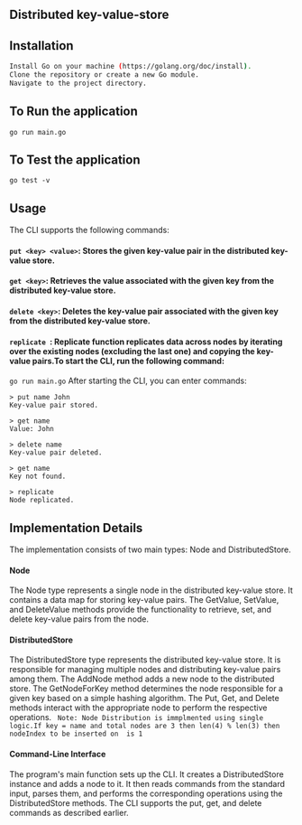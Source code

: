 ## Distributed key-value-store
## Installation


```bash
Install Go on your machine (https://golang.org/doc/install).
Clone the repository or create a new Go module.
Navigate to the project directory.
```

## To Run the application
```go run main.go```

## To Test the application
```go test -v```

## Usage
The CLI supports the following commands:

#### ```put <key> <value>```: Stores the given key-value pair in the distributed key-value store.
#### ```get <key>```: Retrieves the value associated with the given key from the distributed key-value store.
#### ```delete <key>```: Deletes the key-value pair associated with the given key from the distributed key-value store.
#### ```replicate ```: Replicate function replicates data across nodes by iterating over the existing nodes (excluding the last one) and copying the key-value pairs.To start the CLI, run the following command:

```go run main.go```
After starting the CLI, you can enter commands:

```
> put name John
Key-value pair stored.

> get name
Value: John

> delete name
Key-value pair deleted.

> get name
Key not found.

> replicate
Node replicated.

```
## Implementation Details

The implementation consists of two main types: Node and DistributedStore.

#### Node
The Node type represents a single node in the distributed key-value store. It contains a data map for storing key-value pairs. The GetValue, SetValue, and DeleteValue methods provide the functionality to retrieve, set, and delete key-value pairs from the node.

#### DistributedStore
The DistributedStore type represents the distributed key-value store. It is responsible for managing multiple nodes and distributing key-value pairs among them. The AddNode method adds a new node to the distributed store. The GetNodeForKey method determines the node responsible for a given key based on a simple hashing algorithm. The Put, Get, and Delete methods interact with the appropriate node to perform the respective operations.
`` Note: Node Distribution is immplmented using single logic.If key = name and total nodes are 3 then len(4) % len(3) then nodeIndex to be inserted on  is 1``
#### Command-Line Interface
The program's main function sets up the CLI. It creates a DistributedStore instance and adds a node to it. It then reads commands from the standard input, parses them, and performs the corresponding operations using the DistributedStore methods. The CLI supports the put, get, and delete commands as described earlier.